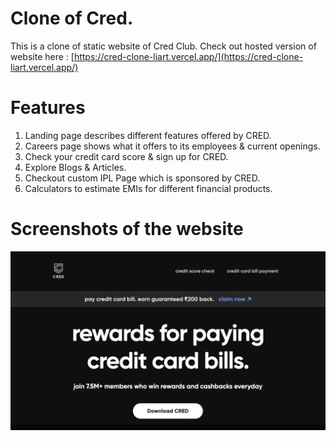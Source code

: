 # Clone of Cred. 

This is a clone of static website of Cred Club. Check out hosted version of website here : [https://cred-clone-liart.vercel.app/](https://cred-clone-liart.vercel.app/)

# Features

1. Landing page describes different features offered by CRED.
2. Careers page shows what it offers to its employees & current openings.
3. Check your credit card score & sign up for CRED.
4. Explore Blogs & Articles.
5. Checkout custom IPL Page which is sponsored by CRED.
6. Calculators to estimate EMIs for different financial products.

# Screenshots of the website 

![](https://raw.githubusercontent.com/vibrantachintya/cred-clone/master/public/assets/images/cred.gif)
